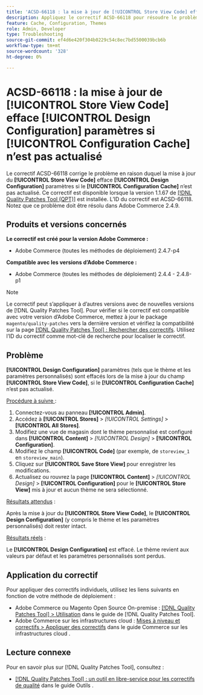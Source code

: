 ```yaml
---
title: 'ACSD-66118 : la mise à jour de [!UICONTROL Store View Code] efface [!UICONTROL Design Configuration] paramètres si [!UICONTROL Configuration Cache] n’est pas actualisé'
description: Appliquez le correctif ACSD-66118 pour résoudre le problème d’Adobe Commerce où la mise à jour du [!UICONTROL Store View Code] efface le [!UICONTROL Design Configuration] (thème et paramètres personnalisés) si le [!UICONTROL Configuration Cache] n’est pas correctement actualisé.
feature: Cache, Configuration, Themes
role: Admin, Developer
type: Troubleshooting
source-git-commit: ef4d6e420f304b0229c54c8ec7bd5500039bcb6b
workflow-type: tm+mt
source-wordcount: '328'
ht-degree: 0%

---
```



# ACSD-66118 : la mise à jour de **[!UICONTROL Store View Code]** efface **[!UICONTROL Design Configuration]** paramètres si **[!UICONTROL Configuration Cache]** n’est pas actualisé

Le correctif ACSD-66118 corrige le problème en raison duquel la mise à jour du **[!UICONTROL Store View Code]** efface **[!UICONTROL Design Configuration]** paramètres si le **[!UICONTROL Configuration Cache]** n’est pas actualisé. Ce correctif est disponible lorsque la version 1.1.67 de [[!DNL Quality Patches Tool (QPT)]](/help/tools/quality-patches-tool/quality-patches-tool-to-self-serve-quality-patches.md) est installée. L’ID du correctif est ACSD-66118. Notez que ce problème doit être résolu dans Adobe Commerce 2.4.9.

## Produits et versions concernés

**Le correctif est créé pour la version Adobe Commerce :**

* Adobe Commerce (toutes les méthodes de déploiement) 2.4.7-p4

**Compatible avec les versions d’Adobe Commerce :**

* Adobe Commerce (toutes les méthodes de déploiement) 2.4.4 - 2.4.8-p1

>[!NOTE]
>
>Le correctif peut s’appliquer à d’autres versions avec de nouvelles versions de [!DNL Quality Patches Tool]. Pour vérifier si le correctif est compatible avec votre version d’Adobe Commerce, mettez à jour le package `magento/quality-patches` vers la dernière version et vérifiez la compatibilité sur la page [[!DNL Quality Patches Tool] : Rechercher des correctifs](https://experienceleague.adobe.com/tools/commerce-quality-patches/index.html?lang=fr). Utilisez l’ID du correctif comme mot-clé de recherche pour localiser le correctif.

## Problème

**[!UICONTROL Design Configuration]** paramètres (tels que le thème et les paramètres personnalisés) sont effacés lors de la mise à jour du champ **[!UICONTROL Store View Code]**, si le **[!UICONTROL Configuration Cache]** n’est pas actualisé.

<u>Procédure à suivre </u> :

1. Connectez-vous au panneau **[!UICONTROL Admin]**.
2. Accédez à **[!UICONTROL Stores]** > *[!UICONTROL Settings]* > **[!UICONTROL All Stores]**.
3. Modifiez une vue de magasin dont le thème personnalisé est configuré dans **[!UICONTROL Content]** > *[!UICONTROL Design]* > **[!UICONTROL Configuration]**.
4. Modifiez le champ **[!UICONTROL Code]** (par exemple, de `storeview_1` en `storeview_main`).
5. Cliquez sur **[!UICONTROL Save Store View]** pour enregistrer les modifications.
6. Actualisez ou rouvrez la page **[!UICONTROL Content]** > *[!UICONTROL Design]* > **[!UICONTROL Configuration]** pour le **[!UICONTROL Store View]** mis à jour et aucun thème ne sera sélectionné.

<u>Résultats attendus</u> :

Après la mise à jour du **[!UICONTROL Store View Code]**, le **[!UICONTROL Design Configuration]** (y compris le thème et les paramètres personnalisés) doit rester intact.

<u>Résultats réels</u> :

Le **[!UICONTROL Design Configuration]** est effacé. Le thème revient aux valeurs par défaut et les paramètres personnalisés sont perdus.

## Application du correctif

Pour appliquer des correctifs individuels, utilisez les liens suivants en fonction de votre méthode de déploiement :

* Adobe Commerce ou Magento Open Source On-premise : [[!DNL Quality Patches Tool] > Utilisation](/help/tools/quality-patches-tool/usage.md) dans le guide de [!DNL Quality Patches Tool].
* Adobe Commerce sur les infrastructures cloud : [Mises à niveau et correctifs > Appliquer des correctifs](https://experienceleague.adobe.com/docs/commerce-cloud-service/user-guide/develop/upgrade/apply-patches.html?lang=fr) dans le guide Commerce sur les infrastructures cloud .

## Lecture connexe

Pour en savoir plus sur [!DNL Quality Patches Tool], consultez :

* [[!DNL Quality Patches Tool] : un outil en libre-service pour les correctifs de qualité](/help/tools/quality-patches-tool/quality-patches-tool-to-self-serve-quality-patches.md) dans le guide Outils .
